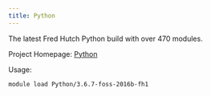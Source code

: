```yaml
---
title: Python
---
```

The latest Fred Hutch Python build with over 470 modules.

Project Homepage: [Python](http://python.org/)

Usage:
```
module load Python/3.6.7-foss-2016b-fh1
```
